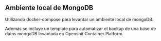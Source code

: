 ## Ambiente local de MongoDB

Utilizando docker-compose para levantar un ambiente local de mongoDB.

Además se incluye un template para automatizar el backup de una base de datos mongoDB levantada en Openshit Container Platform.
